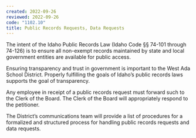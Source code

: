 ```yaml
---
created: 2022-09-26
reviewed: 2022-09-26
code: "1102.10"
title: Public Records Requests, Data Requests
---
```


The intent of the Idaho Public Records Law (Idaho Code §§ 74-101 through 74-126) is to ensure all non-exempt records maintained by state and local government entities are available for public access.

Ensuring transparency and trust in government is important to the West Ada School District. Properly fulfilling the goals of Idaho’s public records laws supports the goal of transparency.

Any employee in receipt of a public records request must forward such to the Clerk of the Board. The Clerk of the Board will appropriately respond to the petitioner.

The District’s communications team will provide a list of procedures for a formalized and structured process for handling public records requests and data requests.

